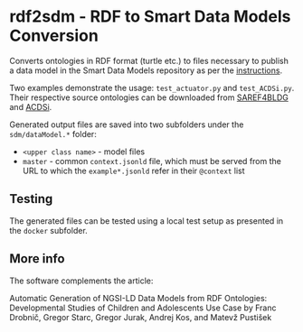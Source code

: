 # rdf2sdm - RDF to Smart Data Models Conversion

Converts ontologies in RDF format (turtle etc.) to files necessary to publish a data model in the Smart Data Models repository as per the [instructions](https://smartdatamodels.org/index.php/5-files-for-creating-a-new-data-model/).

Two examples demonstrate the usage: `test_actuator.py` and `test_ACDSi.py`. Their respective source ontologies can be downloaded from [SAREF4BLDG](https://saref.etsi.org/saref4bldg/) and [ACDSi](https://github.com/fdrobnic/ontologies/ACDSi.ttl).

Generated output files are saved into two subfolders under the `sdm/dataModel.*` folder:
* `<upper class name>` - model files
* `master` - common `context.jsonld` file, which must be served from the URL to which the `example*.jsonld` refer in their `@context` list

## Testing

The generated files can be tested using a local test setup as presented in the `docker` subfolder.

## More info

The software complements the article:

Automatic Generation of NGSI-LD Data Models from RDF Ontologies: Developmental Studies of Children and Adolescents Use Case by Franc Drobnič, Gregor Starc, Gregor Jurak, Andrej Kos, and Matevž Pustišek
